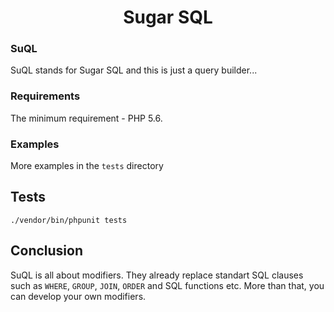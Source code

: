 <h1 align="center">Sugar SQL</h1>

### SuQL
SuQL stands for Sugar SQL and this is just a query builder... 

### Requirements
The minimum requirement - PHP 5.6. 

### Examples
More examples in the ```tests``` directory

## Tests
`./vendor/bin/phpunit tests`

## Conclusion
SuQL is all about modifiers. They already replace standart SQL clauses such as `WHERE`, `GROUP`, `JOIN`, `ORDER` and SQL functions etc.
More than that, you can develop your own modifiers.

